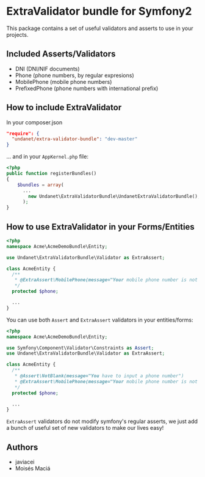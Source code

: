# ExtraValidator bundle for Symfony2

This package contains a set of useful validators and asserts to use in your projects.

## Included Asserts/Validators

* DNI (DNI/NIF documents)
* Phone (phone numbers, by regular expresions)
* MobilePhone (mobile phone numbers)
* PrefixedPhone (phone numbers with international prefix)

## How to include ExtraValidator

In your composer.json

```json
"require": {
  "undanet/extra-validator-bundle": "dev-master"
}
```
... and in your `AppKernel.php` file:

```php
<?php
public function registerBundles()
{
    $bundles = array(
      ...
        new Undanet\ExtraValidatorBundle\UndanetExtraValidatorBundle(),
      );
}
```

## How to use ExtraValidator in your Forms/Entities

```php
<?php
namespace Acme\AcmeDemoBundle\Entity;

use Undanet\ExtraValidatorBundle\Validator as ExtraAssert;

class AcmeEntity {
  /**
   * @ExtraAssert\MobilePhone(message="Your mobile phone number is not valid")
   */
  protected $phone;

  ...
}
```

You can use both `Assert` and `ExtraAssert` validators in your entities/forms:

```php
<?php
namespace Acme\AcmeDemoBundle\Entity;

use Symfony\Component\Validator\Constraints as Assert;
use Undanet\ExtraValidatorBundle\Validator as ExtraAssert;

class AcmeEntity {
  /**
   * @Assert\NotBlank(message="You have to input a phone number")
   * @ExtraAssert\MobilePhone(message="Your mobile phone number is not valid")
   */
  protected $phone;

  ...
}
```

`ExtraAssert` validators do not modify symfony's regular asserts, we just add a bunch of useful set of new validators to
make our lives easy!

## Authors

* javiacei
* Moisés Maciá
